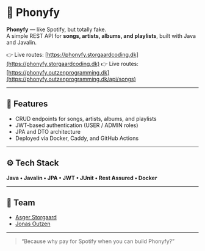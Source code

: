 # 🎵 Phonyfy

**Phonyfy** — like Spotify, but totally fake.  
A simple REST API for **songs, artists, albums, and playlists**, built with Java and Javalin.

👉 Live routes: [https://phonyfy.storgaardcoding.dk](https://phonyfy.storgaardcoding.dk)
👉 Live routes: [https://phonyfy.outzenprogramming.dk](https://phonyfy.outzenprogramming.dk/api/songs)

---

## 🚀 Features
- CRUD endpoints for songs, artists, albums, and playlists  
- JWT-based authentication (USER / ADMIN roles)  
- JPA and DTO architecture  
- Deployed via Docker, Caddy, and GitHub Actions  

---

## ⚙️ Tech Stack
**Java • Javalin • JPA • JWT • JUnit • Rest Assured • Docker**

---

## 👥 Team
- [Asger Storgaard](https://github.com/AsgerSH)  
- [Jonas Outzen](https://github.com/JonasOutzen)

---

> “Because why pay for Spotify when you can build Phonyfy?”
